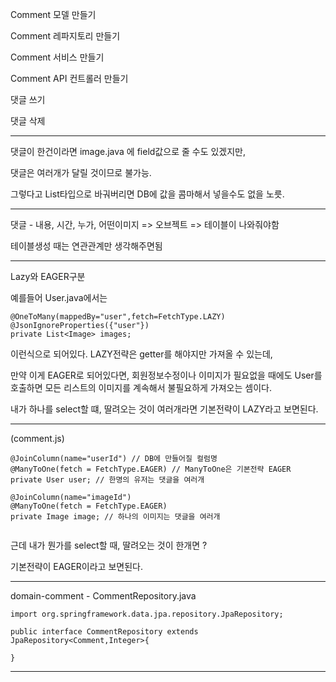 Comment 모델 만들기

Comment 레파지토리 만들기

Comment 서비스 만들기

Comment API 컨트롤러 만들기

댓글 쓰기

댓글 삭제

---

댓글이 한건이라면 image.java 에 field값으로 줄 수도 있겠지만,

댓글은 여러개가 달릴 것이므로 불가능.

그렇다고 List타입으로 바궈버리면 DB에 값을 콤마해서 넣을수도 없을 노릇.

---

댓글 - 내용, 시간, 누가, 어떤이미지 => 오브젝트 => 테이블이 나와줘야함

테이블생성 때는 연관관계만 생각해주면됨



---

Lazy와 EAGER구분

예를들어 User.java에서는 

```
@OneToMany(mappedBy="user",fetch=FetchType.LAZY)
@JsonIgnoreProperties({"user"})
private List<Image> images;
```

이런식으로 되어있다. LAZY전략은 getter를 해야지만 가져올 수 있는데,

만약 이게 EAGER로 되어있다면, 회원정보수정이나 이미지가 필요없을 때에도 User를 호출하면 모든 리스트의 이미지를 계속해서 불필요하게 가져오는 셈이다.

내가 하나를 select할 떄, 딸려오는 것이 여러개라면 기본전략이 LAZY라고 보면된다.

---

(comment.js)
```
@JoinColumn(name="userId") // DB에 만들어질 컬럼명
@ManyToOne(fetch = FetchType.EAGER) // ManyToOne은 기본전략 EAGER
private User user; // 한명의 유저는 댓글을 여러개

@JoinColumn(name="imageId")
@ManyToOne(fetch = FetchType.EAGER)
private Image image; // 하나의 이미지는 댓글을 여러개
	
```

근데 내가 뭔가를 select할 때, 딸려오는 것이 한개면 ?

기본전략이 EAGER이라고 보면된다.

---

domain-comment - CommentRepository.java

```
import org.springframework.data.jpa.repository.JpaRepository;

public interface CommentRepository extends JpaRepository<Comment,Integer>{

}

```

---

